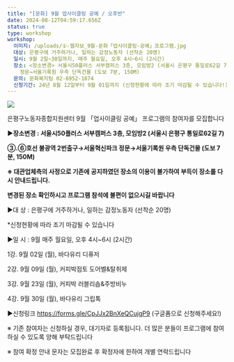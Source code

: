 ```yaml
---
title: "[문화] 9월 업사이클링 공예 / 오후반"
date: 2024-08-12T04:59:17.656Z
status: true
type: workshop
workshop:
  이미지: /uploads/①-웹자보_9월-문화「업사이클링-공예」프로그램.jpg
  대상: 은평구에 거주하거나, 일하는 감정노동자 (선착순 20명)
  일시: 9월 2일~30일까지, 매주 월요일, 오후 4시~6시 (2시간)
  장소: <장소변경> 서울시50플러스 서부캠퍼스 3층, 모임방2 (서울시 은평구 통일로62길 7)  / ③.⑥호선 불광역 2번출구→서울혁신파크
    정문→서울기록원 우측 단독건물 (도보 7분, 150M)
  문의: 문화복지팀 02-6952-1874
  신청기간: 24년 8월 12일부터 9월 01일까지 (신청현황에 따라 조기 마감될 수 있습니다!)
---
```

![](/uploads/①-웹자보_9월-문화「업사이클링-공예」프로그램.jpg)

은평구노동자종합지원센터 
9월 「업사이클링 공예」 프로그램의 참여자를 모집합니다

**▶장소변경 : 서울시50플러스 서부캠퍼스 3층, 모임방2 (서울시 은평구 통일로62길 7)**

**③.⑥호선 불광역 2번출구→서울혁신파크 정문→서울기록원 우측 단독건물 (도보 7분, 150M)**

**※ 대관업체측의 사정으로 기존에 공지하였던 장소의 이용이 불가하여 부득이 장소를 다시 안내드립니다.**

**변경된 장소 확인하시고 프로그램 참석에 불편이 없으시길 바랍니다**

▶대 상 : 은평구에 거주하거나, 일하는 감정노동자 (선착순 20명) 

\*신청현황에 따라 조기 마감될 수 있습니다

▶일 시 : 9월 매주 월요일, 오후 4시~6시 (2시간)

 1강. 9월 02일 (월), 바다유리 디퓨저

 2강. 9월 09일 (월), 커피박점토 도어벨&탈취제

 3강. 9월 23일 (월), 커피박 러블리솝&주방비누

 4강. 9월 30일 (월), 바다유리 그립톡

▶신청링크 https://forms.gle/CpJJx2BnXeQCujgP9 (구글폼으로 신청해주세요!)

※ 기존 참여자는 신청하실 경우, 대기자로 등록됩니다. 더 많은 분들이 프로그램에 참여하실 수 있도록 양해 부탁드립니다

※ 참여 확정 안내 문자는 모집완료 후 확정자에 한하여 개별 연락드립니다